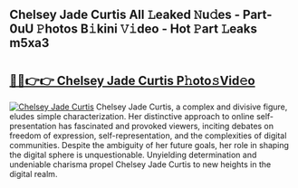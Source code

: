## Chelsey Jade Curtis All 𝙻eaked 𝙽u𝚍es - Part-0uU 𝙿hotos B𝚒kini 𝚅𝚒deo - Hot 𝙿art 𝙻eaks m5xa3

# <h2><a href="http://ld44t3b.urlbe.top/?page=Chelsey+Jade+Curtis">🔗🔗👉👉 Chelsey Jade Curtis P𝚑oto𝚜Vid𝚎o</a></h2>

[![Chelsey Jade Curtis](https://i.imgur.com/eBuTRDB.gif)](http://ld44t3b.urlbe.top/?page=Chelsey+Jade+Curtis)
Chelsey Jade Curtis, a complex and divisive figure, eludes simple characterization. Her distinctive approach to online self-presentation has fascinated and provoked viewers, inciting debates on freedom of expression, self-representation, and the complexities of digital communities. Despite the ambiguity of her future goals, her role in shaping the digital sphere is unquestionable. Unyielding determination and undeniable charisma propel Chelsey Jade Curtis to new heights in the digital realm.
